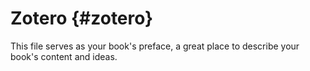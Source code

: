 # Zotero {#zotero}

This file serves as your book&#039;s preface, a great place to describe your book&#039;s content and ideas.
